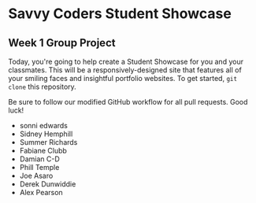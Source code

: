 # Savvy Coders Student Showcase
## Week 1 Group Project

Today, you're going to help create a Student Showcase for you and your classmates. This will be a responsively-designed site that features all of your smiling faces and insightful portfolio websites. To get started, `git clone` this repository. 

Be sure to follow our modified GitHub workflow for all pull requests. Good luck!

- sonni edwards
- Sidney Hemphill
- Summer Richards
- Fabiane Clubb
- Damian C-D
- Phill Temple
- Joe Asaro
- Derek Dunwiddie
- Alex Pearson